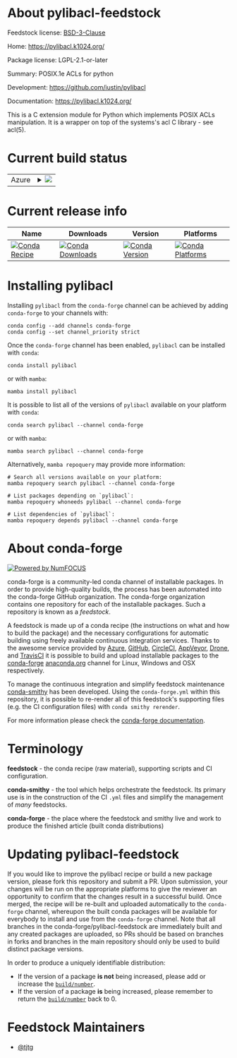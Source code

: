 About pylibacl-feedstock
========================

Feedstock license: [BSD-3-Clause](https://github.com/conda-forge/pylibacl-feedstock/blob/main/LICENSE.txt)

Home: https://pylibacl.k1024.org/

Package license: LGPL-2.1-or-later

Summary: POSIX.1e ACLs for python

Development: https://github.com/iustin/pylibacl

Documentation: https://pylibacl.k1024.org/

This is a C extension module for Python which implements POSIX ACLs manipulation. It is a wrapper on top of the systems's acl C library - see acl(5).


Current build status
====================


<table>
    
  <tr>
    <td>Azure</td>
    <td>
      <details>
        <summary>
          <a href="https://dev.azure.com/conda-forge/feedstock-builds/_build/latest?definitionId=22773&branchName=main">
            <img src="https://dev.azure.com/conda-forge/feedstock-builds/_apis/build/status/pylibacl-feedstock?branchName=main">
          </a>
        </summary>
        <table>
          <thead><tr><th>Variant</th><th>Status</th></tr></thead>
          <tbody><tr>
              <td>linux_64_python3.10.____cpython</td>
              <td>
                <a href="https://dev.azure.com/conda-forge/feedstock-builds/_build/latest?definitionId=22773&branchName=main">
                  <img src="https://dev.azure.com/conda-forge/feedstock-builds/_apis/build/status/pylibacl-feedstock?branchName=main&jobName=linux&configuration=linux%20linux_64_python3.10.____cpython" alt="variant">
                </a>
              </td>
            </tr><tr>
              <td>linux_64_python3.11.____cpython</td>
              <td>
                <a href="https://dev.azure.com/conda-forge/feedstock-builds/_build/latest?definitionId=22773&branchName=main">
                  <img src="https://dev.azure.com/conda-forge/feedstock-builds/_apis/build/status/pylibacl-feedstock?branchName=main&jobName=linux&configuration=linux%20linux_64_python3.11.____cpython" alt="variant">
                </a>
              </td>
            </tr><tr>
              <td>linux_64_python3.12.____cpython</td>
              <td>
                <a href="https://dev.azure.com/conda-forge/feedstock-builds/_build/latest?definitionId=22773&branchName=main">
                  <img src="https://dev.azure.com/conda-forge/feedstock-builds/_apis/build/status/pylibacl-feedstock?branchName=main&jobName=linux&configuration=linux%20linux_64_python3.12.____cpython" alt="variant">
                </a>
              </td>
            </tr><tr>
              <td>linux_64_python3.13.____cp313</td>
              <td>
                <a href="https://dev.azure.com/conda-forge/feedstock-builds/_build/latest?definitionId=22773&branchName=main">
                  <img src="https://dev.azure.com/conda-forge/feedstock-builds/_apis/build/status/pylibacl-feedstock?branchName=main&jobName=linux&configuration=linux%20linux_64_python3.13.____cp313" alt="variant">
                </a>
              </td>
            </tr><tr>
              <td>linux_64_python3.14.____cp314</td>
              <td>
                <a href="https://dev.azure.com/conda-forge/feedstock-builds/_build/latest?definitionId=22773&branchName=main">
                  <img src="https://dev.azure.com/conda-forge/feedstock-builds/_apis/build/status/pylibacl-feedstock?branchName=main&jobName=linux&configuration=linux%20linux_64_python3.14.____cp314" alt="variant">
                </a>
              </td>
            </tr>
          </tbody>
        </table>
      </details>
    </td>
  </tr>
</table>

Current release info
====================

| Name | Downloads | Version | Platforms |
| --- | --- | --- | --- |
| [![Conda Recipe](https://img.shields.io/badge/recipe-pylibacl-green.svg)](https://anaconda.org/conda-forge/pylibacl) | [![Conda Downloads](https://img.shields.io/conda/dn/conda-forge/pylibacl.svg)](https://anaconda.org/conda-forge/pylibacl) | [![Conda Version](https://img.shields.io/conda/vn/conda-forge/pylibacl.svg)](https://anaconda.org/conda-forge/pylibacl) | [![Conda Platforms](https://img.shields.io/conda/pn/conda-forge/pylibacl.svg)](https://anaconda.org/conda-forge/pylibacl) |

Installing pylibacl
===================

Installing `pylibacl` from the `conda-forge` channel can be achieved by adding `conda-forge` to your channels with:

```
conda config --add channels conda-forge
conda config --set channel_priority strict
```

Once the `conda-forge` channel has been enabled, `pylibacl` can be installed with `conda`:

```
conda install pylibacl
```

or with `mamba`:

```
mamba install pylibacl
```

It is possible to list all of the versions of `pylibacl` available on your platform with `conda`:

```
conda search pylibacl --channel conda-forge
```

or with `mamba`:

```
mamba search pylibacl --channel conda-forge
```

Alternatively, `mamba repoquery` may provide more information:

```
# Search all versions available on your platform:
mamba repoquery search pylibacl --channel conda-forge

# List packages depending on `pylibacl`:
mamba repoquery whoneeds pylibacl --channel conda-forge

# List dependencies of `pylibacl`:
mamba repoquery depends pylibacl --channel conda-forge
```


About conda-forge
=================

[![Powered by
NumFOCUS](https://img.shields.io/badge/powered%20by-NumFOCUS-orange.svg?style=flat&colorA=E1523D&colorB=007D8A)](https://numfocus.org)

conda-forge is a community-led conda channel of installable packages.
In order to provide high-quality builds, the process has been automated into the
conda-forge GitHub organization. The conda-forge organization contains one repository
for each of the installable packages. Such a repository is known as a *feedstock*.

A feedstock is made up of a conda recipe (the instructions on what and how to build
the package) and the necessary configurations for automatic building using freely
available continuous integration services. Thanks to the awesome service provided by
[Azure](https://azure.microsoft.com/en-us/services/devops/), [GitHub](https://github.com/),
[CircleCI](https://circleci.com/), [AppVeyor](https://www.appveyor.com/),
[Drone](https://cloud.drone.io/welcome), and [TravisCI](https://travis-ci.com/)
it is possible to build and upload installable packages to the
[conda-forge](https://anaconda.org/conda-forge) [anaconda.org](https://anaconda.org/)
channel for Linux, Windows and OSX respectively.

To manage the continuous integration and simplify feedstock maintenance
[conda-smithy](https://github.com/conda-forge/conda-smithy) has been developed.
Using the ``conda-forge.yml`` within this repository, it is possible to re-render all of
this feedstock's supporting files (e.g. the CI configuration files) with ``conda smithy rerender``.

For more information please check the [conda-forge documentation](https://conda-forge.org/docs/).

Terminology
===========

**feedstock** - the conda recipe (raw material), supporting scripts and CI configuration.

**conda-smithy** - the tool which helps orchestrate the feedstock.
                   Its primary use is in the construction of the CI ``.yml`` files
                   and simplify the management of *many* feedstocks.

**conda-forge** - the place where the feedstock and smithy live and work to
                  produce the finished article (built conda distributions)


Updating pylibacl-feedstock
===========================

If you would like to improve the pylibacl recipe or build a new
package version, please fork this repository and submit a PR. Upon submission,
your changes will be run on the appropriate platforms to give the reviewer an
opportunity to confirm that the changes result in a successful build. Once
merged, the recipe will be re-built and uploaded automatically to the
`conda-forge` channel, whereupon the built conda packages will be available for
everybody to install and use from the `conda-forge` channel.
Note that all branches in the conda-forge/pylibacl-feedstock are
immediately built and any created packages are uploaded, so PRs should be based
on branches in forks and branches in the main repository should only be used to
build distinct package versions.

In order to produce a uniquely identifiable distribution:
 * If the version of a package **is not** being increased, please add or increase
   the [``build/number``](https://docs.conda.io/projects/conda-build/en/latest/resources/define-metadata.html#build-number-and-string).
 * If the version of a package **is** being increased, please remember to return
   the [``build/number``](https://docs.conda.io/projects/conda-build/en/latest/resources/define-metadata.html#build-number-and-string)
   back to 0.

Feedstock Maintainers
=====================

* [@tjtg](https://github.com/tjtg/)

